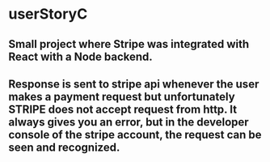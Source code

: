 # userStoryC
## Small project where Stripe was integrated with React with a Node backend.
## Response is sent to stripe api whenever the user makes a payment request but unfortunately STRIPE does not accept request from http. It always gives you an error, but in the developer console of the stripe account, the request can be seen and recognized.

